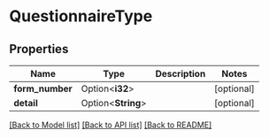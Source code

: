 # QuestionnaireType

## Properties

Name | Type | Description | Notes
------------ | ------------- | ------------- | -------------
**form_number** | Option<**i32**> |  | [optional]
**detail** | Option<**String**> |  | [optional]

[[Back to Model list]](../README.md#documentation-for-models) [[Back to API list]](../README.md#documentation-for-api-endpoints) [[Back to README]](../README.md)


